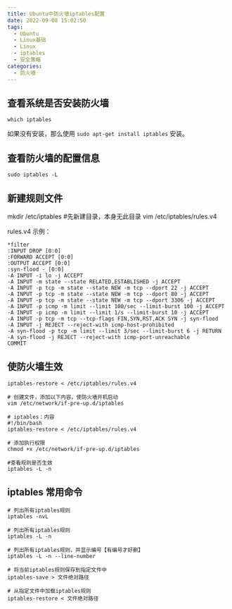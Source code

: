 ```yaml
---
title: Ubuntu中防火墙iptables配置
date: 2022-09-08 15:02:50
tags:
  - Ubuntu
  - Linux基础
  - Linux
  - iptables
  - 安全策略
categories:
  - 防火墙
---
```


## 查看系统是否安装防火墙

```shell
which iptables
```

如果没有安装，那么使用 `sudo apt-get install iptables` 安装。

## 查看防火墙的配置信息

```shell
sudo iptables -L
```

<!--more-->

## 新建规则文件

mkdir /etc/iptables #先新建目录，本身无此目录
vim /etc/iptables/rules.v4

rules.v4 示例：

```shell
*filter
:INPUT DROP [0:0]
:FORWARD ACCEPT [0:0]
:OUTPUT ACCEPT [0:0]
:syn-flood - [0:0]
-A INPUT -i lo -j ACCEPT
-A INPUT -m state --state RELATED,ESTABLISHED -j ACCEPT
-A INPUT -p tcp -m state --state NEW -m tcp --dport 22 -j ACCEPT
-A INPUT -p tcp -m state --state NEW -m tcp --dport 80 -j ACCEPT
-A INPUT -p tcp -m state --state NEW -m tcp --dport 3306 -j ACCEPT
-A INPUT -p icmp -m limit --limit 100/sec --limit-burst 100 -j ACCEPT
-A INPUT -p icmp -m limit --limit 1/s --limit-burst 10 -j ACCEPT
-A INPUT -p tcp -m tcp --tcp-flags FIN,SYN,RST,ACK SYN -j syn-flood
-A INPUT -j REJECT --reject-with icmp-host-prohibited
-A syn-flood -p tcp -m limit --limit 3/sec --limit-burst 6 -j RETURN
-A syn-flood -j REJECT --reject-with icmp-port-unreachable
COMMIT
```

## 使防火墙生效

```shell
iptables-restore < /etc/iptables/rules.v4

# 创建文件，添加以下内容，使防火墙开机启动
vim /etc/network/if-pre-up.d/iptables

# iptables：内容
#!/bin/bash
iptables-restore < /etc/iptables/rules.v4

# 添加执行权限
chmod +x /etc/network/if-pre-up.d/iptables

#查看规则是否生效
iptables -L -n
```

## iptables 常用命令

```shell
# 列出所有iptables规则
iptables -nvL

# 列出所有iptables规则
iptables -L -n

# 列出所有iptables规则，并显示编号【有编号才好删】
iptables -L -n --line-number

# 将当前iptables规则保存到指定文件中
iptables-save > 文件绝对路径

# 从指定文件中加载iptables规则
iptables-restore < 文件绝对路径
```
